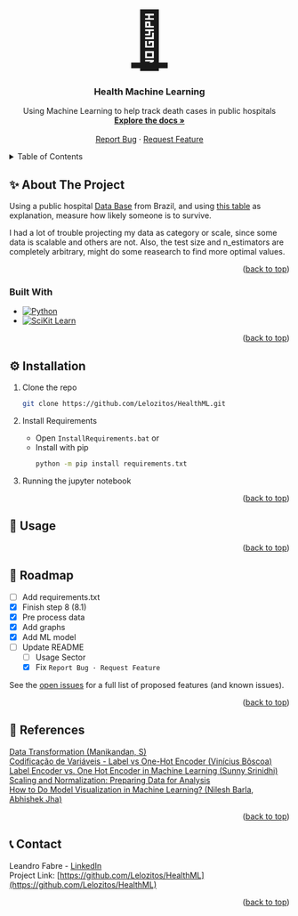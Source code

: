 <a name="readme-top"></a>

<!-- PROJECT LOGO -->
<br />
<div align="center">
  <a align="center" href="https://github.com/Lelozitos/HealthML" style="font-size:100px"> 🏥 </a>

<h3 align="center">Health Machine Learning</h3>

  <p align="center">
    Using Machine Learning to help track death cases in public hospitals
    <br />
    <a href="https://github.com/Lelozitos/HealthML"><strong>Explore the docs »</strong></a>
    <br />
    <br />
    <!--<a href="https://github.com/Lelozitos/HealthML.git">View Demo</a>-->
    <!--·-->
    <a href="https://github.com/Lelozitos/HealthML/issues/new?labels=bug&template=bug-report---.md">Report Bug</a>
    ·
    <a href="https://github.com/Lelozitos/HealthML/issues/new?labels=enhancement&template=feature-request---.md">Request Feature</a>
  </p>
</div>

<!-- TABLE OF CONTENTS -->
<details>
  <summary>Table of Contents</summary>
  <ol>
    <li>
      <a href="#about">About The Project</a>
      <ul>
        <li><a href="#built-with">Built With</a></li>
      </ul>
    </li>
    <li>
      <a href="#installation">Installation</a>
    </li>
    <li><a href="#usage">Usage</a></li>
    <li><a href="#roadmap">Roadmap</a></li>
    <li><a href="#contact">Contact</a></li>
  </ol>
</details>

<!-- ABOUT THE PROJECT -->

<a name="about"></a>

## ✨ About The Project

 <!--![Demo](aaaaaaaaaaaaaaaaa) -->

Using a public hospital [Data Base](https://drive.google.com/file/d/1U-XPNjYmcdOugNJBVGAQ7UtQDjb0VnL8/view?usp=sharing) from Brazil, and using [this table](https://drive.google.com/file/d/1K9uOEvI7ffgBGzV9gXiluurW-xMgfTac/view?usp=sharing) as explanation, measure how likely someone is to survive.

I had a lot of trouble projecting my data as category or scale, since some data is scalable and others are not. Also, the test size and n_estimators are completely arbitrary, might do some reasearch to find more optimal values.

<p align="right">(<a href="#readme-top">back to top</a>)</p>

<a name="built-with"></a>

### Built With

- [![Python][Python-img]][Python.com]
- [![SciKit Learn][SciKitLearn-img]][SciKitLearn.com]

<p align="right">(<a href="#readme-top">back to top</a>)</p>

<!-- INSTALLATION -->

<a name="installation"></a>

## ⚙️️️️️ Installation

1. Clone the repo

   ```sh
   git clone https://github.com/Lelozitos/HealthML.git
   ```

2. Install Requirements

   - Open `InstallRequirements.bat` or
   - Install with pip
     ```sh
     python -m pip install requirements.txt
     ```

3. Running the jupyter notebook

<p align="right">(<a href="#readme-top">back to top</a>)</p>

<!-- USAGE -->

<a name="usage"></a>

## 🔧 Usage

<!--Just run the main.py file and all the graphs should appear-->

<!--- **graph1 |** See graphs-->
<!--- **graph2 &nbsp;&nbsp;|** See graphs-->
<!--- **graph3 &nbsp;|** See graphs-->

<p align="right">(<a href="#readme-top">back to top</a>)</p>

<!-- ROADMAP -->

<a name="roadmap"></a>

## 🚀 Roadmap

- [ ] Add requirements.txt
- [x] Finish step 8 (8.1)
- [x] Pre process data
- [x] Add graphs
- [x] Add ML model
- [ ] Update README
  - [ ] Usage Sector
  - [x] Fix `Report Bug · Request Feature`

See the [open issues](https://github.com/Lelozitos/HealthML/issues) for a full list of proposed features (and known issues).

<p align="right">(<a href="#readme-top">back to top</a>)</p>

<!-- REFERENCES -->

<a name="references"></a>

## 📰 References

[Data Transformation (Manikandan, S)](https://www.proquest.com/openview/0cd9253c4373494ffa63f77a54621538/1?pq-origsite=gscholar&cbl=226473)  
[Codificação de Variáveis - Label vs One-Hot Encoder (Vinícius Bôscoa)](https://www.viniboscoa.dev/blog/codificacao-de-variaveis-label-vs-one-hot-encoder)  
[Label Encoder vs. One Hot Encoder in Machine Learning (Sunny Srinidhi)](https://contactsunny.medium.com/label-encoder-vs-one-hot-encoder-in-machine-learning-3fc273365621)  
[Scaling and Normalization: Preparing Data for Analysis](https://dataheadhunters.com/academy/scaling-and-normalization-preparing-data-for-analysis/)  
[How to Do Model Visualization in Machine Learning? (Nilesh Barla, Abhishek Jha)](https://neptune.ai/blog/visualization-in-machine-learning)

<p align="right">(<a href="#readme-top">back to top</a>)</p>

<!-- CONTACT -->

<a name="contact"></a>

## 📞 Contact

Leandro Fabre - [LinkedIn](https://www.linkedin.com/in/leandrofabre/)  
Project Link: [https://github.com/Lelozitos/HealthML](https://github.com/Lelozitos/HealthML)

<p align="right">(<a href="#readme-top">back to top</a>)</p>

<!-- MARKDOWN LINKS & IMAGES -->

[Python-img]: https://img.shields.io/badge/Python-35495E?style=for-the-badge&logo=python&logoColor=4FC08D
[Python.com]: https://www.python.org
[SciKitLearn-img]: https://img.shields.io/badge/SciKit_Learn-4A4A55?style=for-the-badge&logo=scikitlearn&logoColor=76a2e8
[SciKitLearn.com]: https://scikit-learn.org/stable/index.html
